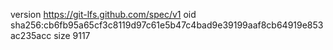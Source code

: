 version https://git-lfs.github.com/spec/v1
oid sha256:cb6fb95a65cf3c8119d97c61e5b47c4bad9e39199aaf8cb64919e853ac235acc
size 9117
